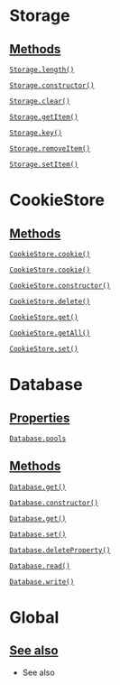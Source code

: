 # Storage

## [Methods]()

[`Storage.length()`]()

[`Storage.constructor()`]()

[`Storage.clear()`]()

[`Storage.getItem()`]()

[`Storage.key()`]()

[`Storage.removeItem()`]()

[`Storage.setItem()`]()

# CookieStore

## [Methods]()

[`CookieStore.cookie()`]()

[`CookieStore.cookie()`]()

[`CookieStore.constructor()`]()

[`CookieStore.delete()`]()

[`CookieStore.get()`]()

[`CookieStore.getAll()`]()

[`CookieStore.set()`]()

# Database

## [Properties]()

[`Database.pools`]()

## [Methods]()

[`Database.get()`]()

[`Database.constructor()`]()

[`Database.get()`]()

[`Database.set()`]()

[`Database.deleteProperty()`]()

[`Database.read()`]()

[`Database.write()`]()

# Global

## [See also]()

-   See also
